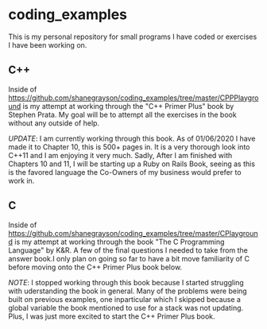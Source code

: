 # coding_examples
This is my personal repository for small programs I have coded or exercises I have been working on.

## C++
Inside of https://github.com/shanegrayson/coding_examples/tree/master/CPPPlayground is my attempt at working through the "C++ Primer Plus" book by Stephen Prata. My goal will be to attempt all the exercises in the book without any outside of help.

*UPDATE*: I am currently working through this book. As of 01/06/2020 I have made it to Chapter 10, this is 500+ pages in. It is a very thorough look into C++11 and I am enjoying it very much. Sadly, After I am finished with Chapters 10 and 11, I will be starting up a Ruby on Rails Book, seeing as this is the favored language the Co-Owners of my business would prefer to work in. 

## C
Inside of https://github.com/shanegrayson/coding_examples/tree/master/CPlayground is my attempt at working through the book "The C Programming Language" by K&R. A few of the final questions I needed to take from the answer book.I only plan on going so far to have a bit move familiarity of C before moving onto the C++ Primer Plus book below.

*NOTE*: I stopped working through this book because I started struggling with uderstanding the book in general. Many of the problems were being built on previous examples, one inparticular which I skipped because a global variable the book mentioned to use for a stack was not updating. Plus, I was just more excited to start the C++ Primer Plus book.
